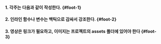#### 1. 각주는 다음과 같이 작성한다. {#foot-1}
#### 2. 인라인 함수나 변수는 백틱으로 감싸서 강조한다.  {#foot-2}
#### 3. 영상은 링크가 필요하고, 이미지는 프로젝트의 assets 폴더에 있어야 한다  {#foot-3}